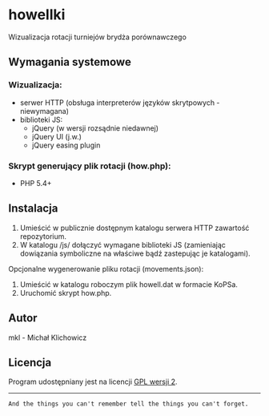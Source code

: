 howellki
========

Wizualizacja rotacji turniejów brydża porównawczego

Wymagania systemowe
-------------------

### Wizualizacja:

 * serwer HTTP (obsługa interpreterów języków skrytpowych - niewymagana)
 * biblioteki JS:
   - jQuery (w wersji rozsądnie niedawnej)
   - jQuery UI (j.w.)
   - jQuery easing plugin

### Skrypt generujący plik rotacji (how.php):

 * PHP 5.4+
 
Instalacja
----------

1. Umieścić w publicznie dostępnym katalogu serwera HTTP zawartość repozytorium.
2. W katalogu /js/ dołączyć wymagane biblioteki JS (zamieniając dowiązania symboliczne na właściwe bądź zastepując je katalogami).

Opcjonalne wygenerowanie pliku rotacji (movements.json):
1. Umieścić w katalogu roboczym plik howell.dat w formacie KoPSa.
2. Uruchomić skrypt how.php.

Autor
-----

mkl - Michał Klichowicz

Licencja
--------

Program udostępniany jest na licencji [GPL wersji 2](http://www.gnu.org/licenses/gpl-2.0.html).

***
`And the things you can't remember tell the things you can't forget.`
